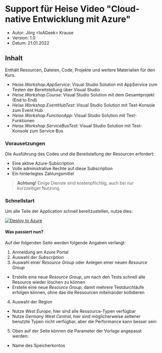 # Support für Heise Video "Cloud-native Entwicklung mit Azure"

* Autor:  Jörg &lt;IsAGeek&gt; Krause
* Version: 1.0
* Datum: 21.01.2022

## Inhalt

Enthält Resourcen, Dateien, Code, Projekte und weitere Materialien für den Kurs.

* *Heise.Workshop.AppService*: Visual Studio Solution mit AppService zum Testen der Bereitstellung über Visual Studio
* *Heise.Workshop.Course*: Visual Studio Solution mit dem Gesamtprojekt (End to End)
* *Heise.Workshop.EventHubTest*: Visual Studio Solution mit Test-Konsole zum Event Hub 
* *Heise.Workshop.FunctionApp*: Visual Studio Solution mit Test-Funktionen
* *Heise.Workshop.ServiceBusTest*: Visual Studio Solution mit Test-Konsole zum Service Bus

### Vorausetzungen

DIe Ausführung des Codes und die Bereitstellung der Resourcen erfordert:

* Eine aktive Azure-Subscription
* Volle administrative Rechte auf diese Subscription
* Ein hinterlegtes Zahlungsmittel

> **Achtung!** Einige Dienste sind kostenpflichtig, auch bei nur kurzzeitiger Nutzung.

### Schnellstart

Um alle Teile der Application schnell bereitzustellen, nutze dies:

[![Deploy to Azure](https://aka.ms/deploytoazurebutton)](https://portal.azure.com/#create/Microsoft.Template/uri/https%3A%2F%2Fraw.githubusercontent.com%2Fjoergkrause%2Fvideo-azurecloudnative%2Fmaster%2FARMTemplates%2Fstorage.json)

#### Was passiert nun?

Auf der folgenden Seite werden folgende Angaben verlangt:

1. Anmeldung am Azure Portal
2. Auswahl der *Subscription*
3. Auswahl einer *Resource Group* oder Anlegen einer neuen *Resource Group*
  * Erstelle eine neue *Resource Group*, um nach den Tests schnell alle Resource wieder löschen zu können
  * Erstelle eine neue *Resource Group*, damit mehrere Testdurchläufe erfolgen können, ohne das die Ressourcen miteinander kollidieren
4. Auswahl der Region
  * Nutze *West Europe*, hier sind alle Ressource-Typen verfügbar
  * Nutze *Germany West Central*, hier sind möglicherweise seltener benutzte Typen nicht verfügbar, aber die Performance kann besser sein
5. Oben auf der Seite können die Parameter der Vorlage angepasst werden: 
  * Name des Speicherkontos

